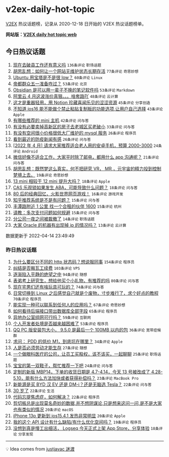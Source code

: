 # v2ex-daily-hot-topic

[V2EX](https://www.v2ex.com/) 热议话题榜，记录从 2020-12-18 日开始的 V2EX 热议话题榜单。

**网站版：[V2EX daily hot topic web](https://boojack.github.io/v2ex-daily-hot-topic-web/)**

## 今日热议话题

<!-- TODAY BEGIN -->

1. [现在去破县工作还有意义吗](https://www.v2ex.com/t/846868) `136条评论` `职场话题`
1. [胡思乱想：如何让一个网站无维护状态长期存活](https://www.v2ex.com/t/846869) `77条评论` `奇思妙想`
1. [Ubuntu 用宝塔是不是很 low？](https://www.v2ex.com/t/846893) `60条评论` `Linux`
1. [帝都群众五一准备咋过？](https://www.v2ex.com/t/846926) `53条评论` `北京`
1. [Obsidian 是可以用一辈子不换的笔记软件吗](https://www.v2ex.com/t/847011) `53条评论` `Markdown`
1. [阿里云 4 月这波涨价真狠。。。啥套路吖](https://www.v2ex.com/t/846888) `48条评论` `云计算`
1. [这才是重器轻用，用 Notion 珍藏喜闻乐见的涩涩资源](https://www.v2ex.com/t/847034) `45条评论` `分享创造`
1. [不知道 ios16 能不能做个禁止粘贴复制板的功能选项,让用户自己选择](https://www.v2ex.com/t/846886) `43条评论` `Apple`
1. [有哪些推荐的 mini 主机](https://www.v2ex.com/t/846897) `42条评论` `问与答`
1. [有没有必要卖掉高新区的房子去老城区买老破小](https://www.v2ex.com/t/846937) `33条评论` `问与答`
1. [有没有空间很小价格很低大厂维护的 mysql 服务](https://www.v2ex.com/t/846996) `26条评论` `程序员`
1. [看到最近的防疫新闻有感](https://www.v2ex.com/t/846952) `26条评论` `问与答`
1. [[2022 年 4 月] 请求大家推荐适合老人用的安卓手机，预算 2000-3000](https://www.v2ex.com/t/846898) `24条评论` `Android`
1. [微信好像不适合工作，大家平时除了邮电，都用什么 app 沟通呢？](https://www.v2ex.com/t/846970) `21条评论` `问与答`
1. [胡思乱想：既然梦这么真实，何不把研究 VR， MR,，元宇宙的精力投到控制梦境上去。](https://www.v2ex.com/t/846962) `19条评论` `奇思妙想`
1. [13 mini 相较于 12 mini 提升大吗？](https://www.v2ex.com/t/847018) `18条评论` `Apple`
1. [CAS 乐观锁如果发生 ABA，可能导致什么问题？](https://www.v2ex.com/t/846914) `18条评论` `问与答`
1. [80 后的经典回忆，火影世界网页游戏！](https://www.v2ex.com/t/846864) `16条评论` `游戏开发`
1. [知乎推荐系统是不是有问题？](https://www.v2ex.com/t/846987) `15条评论` `问与答`
1. [丰潭路附近 1 公里 找一个合租的伙伴 1600](https://www.v2ex.com/t/846905) `15条评论` `杭州`
1. [请教：多次支付问题如何规避](https://www.v2ex.com/t/846902) `15条评论` `问与答`
1. [分公司一夜之间被裁撤了](https://www.v2ex.com/t/846964) `14条评论` `职场话题`
1. [大家 Oracle 的机器有出现掉 ip 的情况吗？](https://www.v2ex.com/t/846973) `13条评论` `云计算`

数据更新于 2022-04-14 23:49:49

<!-- TODAY END -->

### 昨日热议话题

<!-- YESTERDAY BEGIN -->

1. [为什么要区分不同的 http 状态码？想说服同事](https://www.v2ex.com/t/846679) `154条评论` `程序员`
1. [纠结是否搬瓦工续费](https://www.v2ex.com/t/846693) `103条评论` `VPS`
1. [逐渐陷入平静的绝望之中](https://www.v2ex.com/t/846689) `94条评论` `随想`
1. [表弟考上研究生，想给他买个小礼物，有推荐的吗](https://www.v2ex.com/t/846706) `80条评论` `问与答`
1. [现在宅男们还有啥玩具可玩的？](https://www.v2ex.com/t/846770) `74条评论` `问与答`
1. [日常切换到 Linux 之后感觉自己就是个废物，寸步难行了，求个好点的教程](https://www.v2ex.com/t/846748) `70条评论` `程序员`
1. [能实现一种可以联系到任何人的应用吗？](https://www.v2ex.com/t/846666) `67条评论` `奇思妙想`
1. [如何看待后端接口带出数据库全部字段](https://www.v2ex.com/t/846763) `65条评论` `程序员`
1. [异地办公室组网可行吗？](https://www.v2ex.com/t/846662) `59条评论` `互联网`
1. [个人开发者处境是否越来越困难了](https://www.v2ex.com/t/846708) `53条评论` `程序员`
1. [QQ PC 版安装包大小， 9.5.0 是最后一个 100MB 以内的包](https://www.v2ex.com/t/846650) `36条评论` `宽带症候群`
1. [求问： PDD 的低价 M1，到底坑在哪里？](https://www.v2ex.com/t/846758) `34条评论` `Apple`
1. [人是否必须劳动才能生存](https://www.v2ex.com/t/846789) `27条评论` `随想`
1. [一个做眼科医疗的公司，让员工买股权，该不该买，一起聊聊](https://www.v2ex.com/t/846767) `25条评论` `职场话题`
1. [宝宝的第一双鞋子，帮忙推荐一下吧](https://www.v2ex.com/t/846668) `24条评论` `问与答`
1. [定制的新版 MBP14，下单的收货日期是 4.7-4.14，今天 13 号被改成了 4.28-5.10，能有什么方法加快或者获得补偿吗？](https://www.v2ex.com/t/846653) `23条评论` `MacBook Pro`
1. [新能源是买 BYD 汉 EV 还是 DM-i？还是无脑选 Tesla？](https://www.v2ex.com/t/846743) `22条评论` `问与答`
1. [30 岁了](https://www.v2ex.com/t/846723) `22条评论` `生活`
1. [代码忘提焦虑症，如何解决？](https://www.v2ex.com/t/846702) `22条评论` `程序员`
1. [剪切板总是出现莫名奇妙的数据,并不想阴谋论,只是想来这问一问,是不是大家也有类似的情况](https://www.v2ex.com/t/846717) `20条评论` `macOS`
1. [iPhone 13p 更新到 ios15.4.1 发热非常明显](https://www.v2ex.com/t/846686) `20条评论` `Apple`
1. [我的这个 API 设计有什么缺陷/有什么优化空间吗？](https://www.v2ex.com/t/846741) `19条评论` `程序员`
1. [没想到真是慢工出细活， Logseq 今天正式上架 App Store，分享体验](https://www.v2ex.com/t/846816) `18条评论` `分享发现`

<!-- YESTERDAY END -->

---

💡 Idea comes from [justjavac 迷渡](https://github.com/justjavac/)
